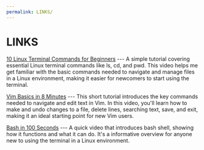 ```yaml
---
permalink: LINKS/
---
```


# LINKS

[10 Linux Terminal Commands for Beginners](https://youtu.be/CpTfQ-q6MPU?si=KyYuJvhB8cBWMg1a) --- A simple tutorial covering essential Linux terminal commands like ls, cd, and pwd. This video helps me get familiar with the basic commands needed to navigate and manage files in a Linux environment, making it easier for newcomers to start using the terminal.

[Vim Basics in 8 Minutes](https://youtu.be/ggSyF1SVFr4?si=J7pvkP_k8ND8NQM6) --- This short tutorial introduces the key commands needed to navigate and edit text in Vim. In this video, you'll learn how to make and undo changes to a file, delete lines, searching text, save, and exit, making it an ideal starting point for new Vim users.

[Bash in 100 Seconds](https://youtu.be/I4EWvMFj37g?si=mzgGoWnA0bgiVK2r) --- A quick video that introduces bash shell, showing how it functions and what it can do. It's a informative overview for anyone new to using the terminal in a Linux environment.
